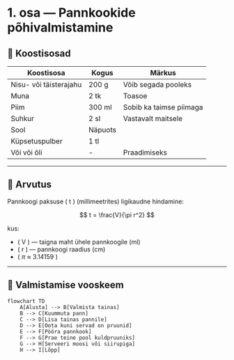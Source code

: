 # 1. osa — Pannkookide põhivalmistamine

## 🥣 Koostisosad

| Koostisosa             | Kogus  | Märkus                    |
|------------------------|--------|---------------------------|
| Nisu- või täisterajahu | 200 g  | Võib segada pooleks       |
| Muna                   | 2 tk   | Toasoe                    |
| Piim                   | 300 ml | Sobib ka taimse piimaga   |
| Suhkur                 | 2 sl   | Vastavalt maitsele        |
| Sool                   | Näpuots|                           |
| Küpsetuspulber         | 1 tl   |                           |
| Või või õli            | -      | Praadimiseks              |

---

## 🧮 Arvutus

Pannkoogi paksuse \( t \) (millimeetrites) ligikaudne hindamine:

$$
t = \frac{V}{\pi r^2}
$$

kus:
- \( V \) — taigna maht ühele pannkoogile (ml)
- \( r \) — pannkoogi raadius (cm)
- \( $\pi$ $\approx$ 3.14159 \)

---

## 🔄 Valmistamise vooskeem

```mermaid
flowchart TD
    A[Alusta] --> B[Valmista tainas]
    B --> C[Kuummuta pann]
    C --> D[Lisa tainas pannile]
    D --> E[Oota kuni servad on pruunid]
    E --> F[Pööra pannkook]
    F --> G[Prae teine pool kuldpruuniks]
    G --> H[Serveeri moosi või siirupiga]
    H --> I[Lõpp]
